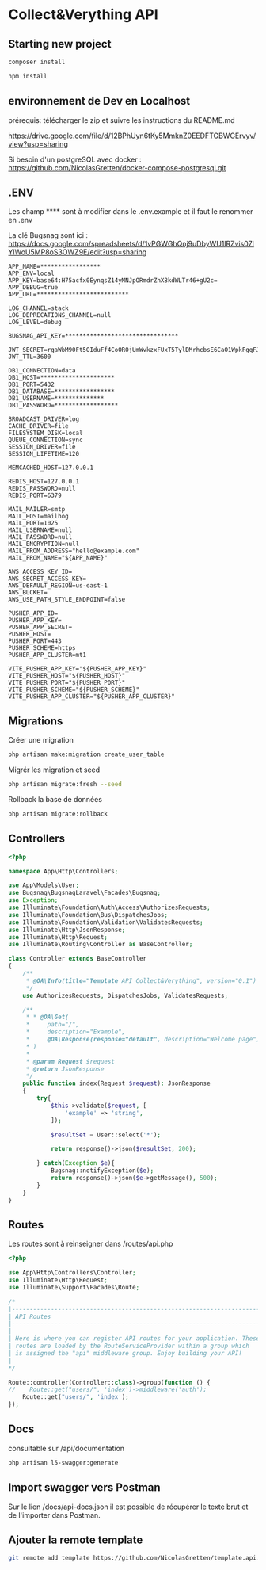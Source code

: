 # Collect&Verything API
## Starting new project
```bash
composer install
```

```bash
npm install
```

## environnement de Dev en Localhost

prérequis: télécharger le zip et suivre les instructions du README.md

https://drive.google.com/file/d/12BPhUyn6tKy5MmknZ0EEDFTGBWGErvyv/view?usp=sharing

Si besoin d'un postgreSQL avec docker : https://github.com/NicolasGretten/docker-compose-postgresql.git

## .ENV

Les champ **** sont à modifier dans le .env.example et il faut le renommer en .env

La clé Bugsnag sont ici : https://docs.google.com/spreadsheets/d/1vPGWGhQnj9uDbyWU1lRZvis07IYlWoU5MP8oS3OWZ9E/edit?usp=sharing

```dotenv
APP_NAME=*****************
APP_ENV=local
APP_KEY=base64:H75acfx0EynqsZ14yMNJpORmdrZhX8kdWLTr46+gU2c=
APP_DEBUG=true
APP_URL=**************************

LOG_CHANNEL=stack
LOG_DEPRECATIONS_CHANNEL=null
LOG_LEVEL=debug

BUGSNAG_API_KEY=********************************

JWT_SECRET=rgaWbM90Ft5OIduFf4CoOROjUmWvkzxFUxT5TylDMrhcbsE6CaO1WpkFgqFJrNwE
JWT_TTL=3600

DB1_CONNECTION=data
DB1_HOST=*********************
DB1_PORT=5432
DB1_DATABASE=*****************
DB1_USERNAME=**************
DB1_PASSWORD=******************

BROADCAST_DRIVER=log
CACHE_DRIVER=file
FILESYSTEM_DISK=local
QUEUE_CONNECTION=sync
SESSION_DRIVER=file
SESSION_LIFETIME=120

MEMCACHED_HOST=127.0.0.1

REDIS_HOST=127.0.0.1
REDIS_PASSWORD=null
REDIS_PORT=6379

MAIL_MAILER=smtp
MAIL_HOST=mailhog
MAIL_PORT=1025
MAIL_USERNAME=null
MAIL_PASSWORD=null
MAIL_ENCRYPTION=null
MAIL_FROM_ADDRESS="hello@example.com"
MAIL_FROM_NAME="${APP_NAME}"

AWS_ACCESS_KEY_ID=
AWS_SECRET_ACCESS_KEY=
AWS_DEFAULT_REGION=us-east-1
AWS_BUCKET=
AWS_USE_PATH_STYLE_ENDPOINT=false

PUSHER_APP_ID=
PUSHER_APP_KEY=
PUSHER_APP_SECRET=
PUSHER_HOST=
PUSHER_PORT=443
PUSHER_SCHEME=https
PUSHER_APP_CLUSTER=mt1

VITE_PUSHER_APP_KEY="${PUSHER_APP_KEY}"
VITE_PUSHER_HOST="${PUSHER_HOST}"
VITE_PUSHER_PORT="${PUSHER_PORT}"
VITE_PUSHER_SCHEME="${PUSHER_SCHEME}"
VITE_PUSHER_APP_CLUSTER="${PUSHER_APP_CLUSTER}"

```

## Migrations

Créer une migration

```bash 
php artisan make:migration create_user_table
```

Migrér les migration et seed
```bash 
php artisan migrate:fresh --seed
```

Rollback la base de données
```bash 
php artisan migrate:rollback
```

## Controllers
```php 
<?php

namespace App\Http\Controllers;

use App\Models\User;
use Bugsnag\BugsnagLaravel\Facades\Bugsnag;
use Exception;
use Illuminate\Foundation\Auth\Access\AuthorizesRequests;
use Illuminate\Foundation\Bus\DispatchesJobs;
use Illuminate\Foundation\Validation\ValidatesRequests;
use Illuminate\Http\JsonResponse;
use Illuminate\Http\Request;
use Illuminate\Routing\Controller as BaseController;

class Controller extends BaseController
{
    /**
     * @OA\Info(title="Template API Collect&Verything", version="0.1")
     */
    use AuthorizesRequests, DispatchesJobs, ValidatesRequests;

    /**
     * * @OA\Get(
     *     path="/",
     *     description="Example",
     *     @OA\Response(response="default", description="Welcome page")
     * )
     *
     * @param Request $request
     * @return JsonResponse
     */
    public function index(Request $request): JsonResponse
    {
        try{
            $this->validate($request, [
                'example' => 'string',
            ]);

            $resultSet = User::select('*');

            return response()->json($resultSet, 200);

        } catch(Exception $e){
            Bugsnag::notifyException($e);
            return response()->json($e->getMessage(), 500);
        }
    }
}
```

## Routes

Les routes sont à reinseigner dans /routes/api.php

```php 
<?php

use App\Http\Controllers\Controller;
use Illuminate\Http\Request;
use Illuminate\Support\Facades\Route;

/*
|--------------------------------------------------------------------------
| API Routes
|--------------------------------------------------------------------------
|
| Here is where you can register API routes for your application. These
| routes are loaded by the RouteServiceProvider within a group which
| is assigned the "api" middleware group. Enjoy building your API!
|
*/

Route::controller(Controller::class)->group(function () {
//    Route::get("users/", 'index')->middleware('auth');
    Route::get("users/", 'index');
});

```

## Docs

consultable sur /api/documentation

```bash
php artisan l5-swagger:generate
```

## Import swagger vers Postman

Sur le lien /docs/api-docs.json il est possible de récupérer le texte brut et de l'importer dans Postman.

## Ajouter la remote template

````bash
git remote add template https://github.com/NicolasGretten/template.api.collect.verything.git
````

